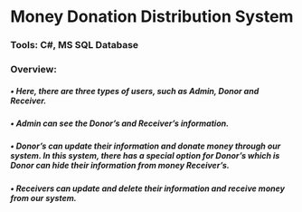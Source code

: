 # Money Donation Distribution System

### Tools: C#, MS SQL Database

### Overview:

##### •	Here, there are three types of users, such as Admin, Donor and Receiver.
##### •	Admin can see the Donor’s and Receiver’s information.
##### •	Donor’s can update their information and donate money through our system. In this system, there has a special option for Donor’s which is Donor can hide their information from money Receiver’s.
##### •	Receivers can update and delete their information and receive money from our system.

